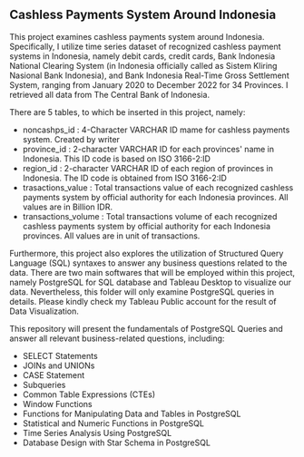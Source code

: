 ## Cashless Payments System Around Indonesia
This project examines cashless payments system around Indonesia. Specifically, I utilize time series dataset of recognized cashless payment systems in Indonesia, namely debit cards, credit cards, Bank Indonesia National Clearing System (in Indonesia officially called as Sistem Kliring Nasional Bank Indonesia), and Bank Indonesia Real-Time Gross Settlement System, ranging from January 2020 to December 2022 for 34 Provinces. I retrieved all data from The Central Bank of Indonesia.

There are 5 tables, to which be inserted in this project, namely:

+ noncashps_id         : 4-Character VARCHAR ID mame for cashless payments system. Created by writer
+ province_id          : 2-character VARCHAR ID for each provinces' name in Indonesia. This ID code is based on ISO 3166-2:ID
+ region_id            : 2-character VARCHAR ID of each region of provinces in Indonesia. The ID code is obtained from ISO 3166-2:ID
+ trasactions_value    : Total transactions value of each recognized cashless payments system by official authority for each Indonesia provinces. All values are in Billion IDR.
+ transactions_volume  : Total transactions volume of each recognized cashless payments system by official authority for each Indonesia provinces. All values are in unit of transactions.

Furthermore, this project also explores the utilization of Structured Query Language (SQL) syntaxes to answer any business questions related to the data. There are two main softwares that will be employed within this project, namely PostgreSQL for SQL database and Tableau Desktop to visualize our data. Nevertheless, this folder will only examine PostgreSQL queries in details. Please kindly check my Tableau Public account for the result of Data Visualization.

This repository will present the fundamentals of PostgreSQL Queries and answer all relevant business-related questions, including:
+ SELECT Statements
+ JOINs and UNIONs
+ CASE Statement
+ Subqueries
+ Common Table Expressions (CTEs)
+ Window Functions
+ Functions for Manipulating Data and Tables in PostgreSQL
+ Statistical and Numeric Functions in PostgreSQL
+ Time Series Analysis Using PostgreSQL
+ Database Design with Star Schema in PostgreSQL

